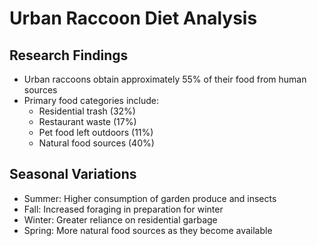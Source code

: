 # Urban Raccoon Diet Analysis

## Research Findings
- Urban raccoons obtain approximately 55% of their food from human sources
- Primary food categories include:
  - Residential trash (32%)
  - Restaurant waste (17%)
  - Pet food left outdoors (11%)
  - Natural food sources (40%)

## Seasonal Variations
- Summer: Higher consumption of garden produce and insects
- Fall: Increased foraging in preparation for winter
- Winter: Greater reliance on residential garbage
- Spring: More natural food sources as they become available